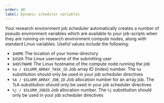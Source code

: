 ```yaml
---
order: 40
label: Dynamic scheduler variables
---
```



Your research environment job scheduler automatically creates a number of pseudo environment variables which are available to your job-scripts when they are running on research environment compute nodes, along with standard Linux variables. Useful values include the following:

- `$HOME` The location of your home-directory
- `$USER` The Linux username of the submitting user
- `$HOSTNAME` The Linux hostname of the compute node running the job
- `%a / $SLURM_ARRAY_TASK_ID` Job array ID (index) number. The `%a` substitution should only be used in your job scheduler directives
- `%A / $SLURM_ARRAY_JOB_ID` Job allocation number for an array job. The %A substitution should only be used in your job scheduler directives
- `%j / $SLURM_JOBID` Job allocation number. The `%j` substitution should only be used in your job scheduler directives
